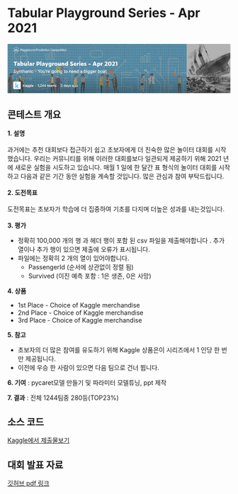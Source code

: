 # Tabular Playground Series - Apr 2021

![](https://github.com/CHO111/Project/blob/main/Kaggle_Project/img/Tabular%20Playground%20Series%20-%20Apr%202021.PNG)

## 콘테스트 개요

**1. 설명**
<br/>
<br/>
과거에는 추천 대회보다 접근하기 쉽고 초보자에게 더 친숙한 많은 놀이터 대회를 시작했습니다.
우리는 커뮤니티를 위해 이러한 대회를보다 일관되게 제공하기 위해 2021 년에 새로운 실험을 시도하고 있습니다. 
매월 1 일에 한 달간 표 형식의 놀이터 대회를 시작하고 다음과 같은 기간 동안 실험을 계속할 것입니다. 많은 관심과 참여 부탁드립니다.
<br/>
<br/>
**2. 도전목표**
<br/>
<br/>
도전목표는 초보자가 학습에 더 집중하여 기초를 다지며 더높은 성과를 내는것입니다.
<br/>
<br/>
**3. 평가**
<br/>
* 정확히 100,000 개의 행 과 헤더 행이 포함 된 csv 파일을 제출해야합니다 . 추가 열이나 추가 행이 있으면 제출에 오류가 표시됩니다.
* 파일에는 정확히 2 개의 열이 있어야합니다.
  * PassengerId (순서에 상관없이 정렬 됨)
  * Survived (이진 예측 포함 : 1은 생존, 0은 사망)

**4. 상품**
 * 1st Place - Choice of Kaggle merchandise
 * 2nd Place - Choice of Kaggle merchandise
 * 3rd Place - Choice of Kaggle merchandise
 
**5. 참고**
 * 초보자의 더 많은 참여를 유도하기 위해 Kaggle 상품은이 시리즈에서 1 인당 한 번만 제공됩니다. 
 * 이전에 우승 한 사람이 있으면 다음 팀으로 건너 뜁니다.

**6. 기여** : pycaret모델 만들기 및 파라미터 모델튜닝,  ppt 제작  
 
**7. 결과** :  전체 1244팀중 280등(TOP23%)

## 소스 코드
[Kaggle에서 제출물보기](https://www.kaggle.com/chohyungkwon/pycaret-stacking-2)

## 대회 발표 자료 
[깃허브 pdf 링크](https://github.com/CHO111/Project/blob/main/Kaggle_Project/titanic_TeamProj_final.pdf)
